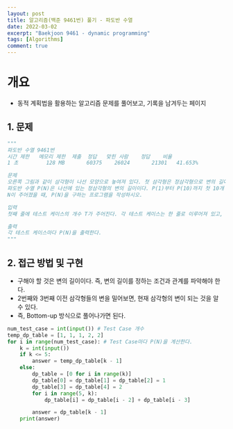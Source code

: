 ```yaml
---
layout: post
title: 알고리즘(백준 9461번) 풀기 - 파도반 수열
date: 2022-03-02
excerpt: "Baekjoon 9461 - dynamic programming"
tags: [Algorithms]
comment: true
---
```



# 개요
- 동적 계획법을 활용하는 알고리즘 문제를 풀어보고, 기록을 남겨두는 페이지


## 1. 문제

```python
"""
파도반 수열 9461번
시간 제한	메모리 제한	제출	정답	 맞힌 사람	  정답    비율
1 초	        128 MB	     60375	  26024	      21301	  41.653%

문제
오른쪽 그림과 같이 삼각형이 나선 모양으로 놓여져 있다. 첫 삼각형은 정삼각형으로 변의 길이는 1이다. 그 다음에는 다음과 같은 과정으로 정삼각형을 계속 추가한다. 나선에서 가장 긴 변의 길이를 k라 했을 때, 그 변에 길이가 k인 정삼각형을 추가한다.
파도반 수열 P(N)은 나선에 있는 정삼각형의 변의 길이이다. P(1)부터 P(10)까지 첫 10개 숫자는 1, 1, 1, 2, 2, 3, 4, 5, 7, 9이다.
N이 주어졌을 때, P(N)을 구하는 프로그램을 작성하시오.

입력
첫째 줄에 테스트 케이스의 개수 T가 주어진다. 각 테스트 케이스는 한 줄로 이루어져 있고, N이 주어진다. (1 ≤ N ≤ 100)

출력
각 테스트 케이스마다 P(N)을 출력한다.
"""
```


## 2. 접근 방법 및 구현
- 구해야 할 것은 변의 길이이다. 즉, 변의 길이를 정하는 조건과 관계를 파악해야 한다.
- 2번째와 3번째 이전 삼각형들의 변을 밀어보면, 현재 삼각형의 변이 되는 것을 알 수 있다.
- 즉, Bottom-up 방식으로 풀어나가면 된다.


```python
num_test_case = int(input()) # Test Case 개수
temp_dp_table = [1, 1, 1, 2, 2]
for i in range(num_test_case): # Test Case마다 P(N)을 계산한다.
    k = int(input())
    if k <= 5:
        answer = temp_dp_table[k - 1]
    else:
        dp_table = [0 for i in range(k)]
        dp_table[0] = dp_table[1] = dp_table[2] = 1
        dp_table[3] = dp_table[4] = 2
        for i in range(5, k):
            dp_table[i] = dp_table[i - 2] + dp_table[i - 3]

        answer = dp_table[k - 1]
    print(answer)
```
